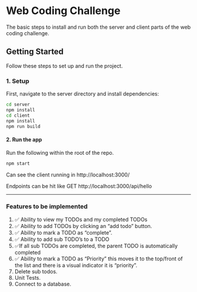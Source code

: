 # Web Coding Challenge

The basic steps to install and run both the server and client parts of the web coding challenge.

## Getting Started

Follow these steps to set up and run the project.

### 1. Setup

First, navigate to the server directory and install dependencies:

```bash
cd server
npm install
cd client
npm install
npm run build
```

#### 2. Run the app

Run the following within the root of the repo.

```bash
npm start
```

Can see the client running in
http://localhost:3000/

Endpoints can be hit like GET http://localhost:3000/api/hello

---

### Features to be implemented

1. ✅ Ability to view my TODOs and my completed TODOs
2. ✅ Ability to add TODOs by clicking an “add todo” button.
3. ✅ Ability to mark a TODO as “complete”.
4. ✅ Ability to add sub TODO’s to a TODO
5. ✅If all sub TODOs are completed, the parent TODO is automatically completed
6. ✅ Ability to mark a TODO as “Priority” this moves it to the top/front of the list and there is a visual indicator it is “priority”.
7. Delete sub todos.
8. Unit Tests.
9. Connect to a database.
